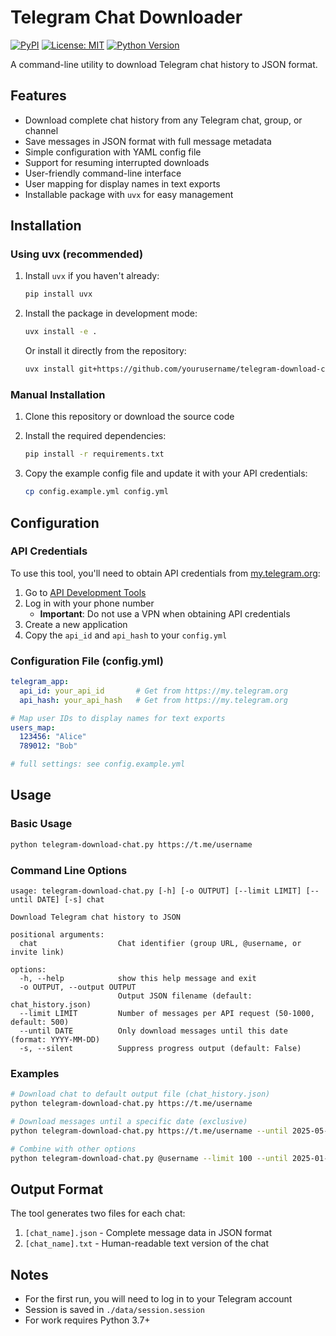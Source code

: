 # Telegram Chat Downloader

[![PyPI](https://img.shields.io/pypi/v/telegram-download-chat)](https://pypi.org/project/telegram-download-chat/)
[![License: MIT](https://img.shields.io/badge/License-MIT-yellow.svg)](https://opensource.org/licenses/MIT)
[![Python Version](https://img.shields.io/pypi/pyversions/telegram-download-chat)](https://pypi.org/project/telegram-download-chat/)

A command-line utility to download Telegram chat history to JSON format.

## Features

- Download complete chat history from any Telegram chat, group, or channel
- Save messages in JSON format with full message metadata
- Simple configuration with YAML config file
- Support for resuming interrupted downloads
- User-friendly command-line interface
- User mapping for display names in text exports
- Installable package with `uvx` for easy management

## Installation

### Using uvx (recommended)

1. Install `uvx` if you haven't already:
   ```bash
   pip install uvx
   ```

2. Install the package in development mode:
   ```bash
   uvx install -e .
   ```

   Or install it directly from the repository:
   ```bash
   uvx install git+https://github.com/yourusername/telegram-download-chat.git
   ```

### Manual Installation

1. Clone this repository or download the source code
2. Install the required dependencies:
   ```bash
   pip install -r requirements.txt
   ```

3. Copy the example config file and update it with your API credentials:
   ```bash
   cp config.example.yml config.yml
   ```

## Configuration

### API Credentials

To use this tool, you'll need to obtain API credentials from [my.telegram.org](https://my.telegram.org):

1. Go to [API Development Tools](https://my.telegram.org/apps)
2. Log in with your phone number
   - **Important**: Do not use a VPN when obtaining API credentials
3. Create a new application
4. Copy the `api_id` and `api_hash` to your `config.yml`

### Configuration File (config.yml)

```yaml
telegram_app:
  api_id: your_api_id       # Get from https://my.telegram.org
  api_hash: your_api_hash   # Get from https://my.telegram.org

# Map user IDs to display names for text exports
users_map:
  123456: "Alice"
  789012: "Bob"

# full settings: see config.example.yml
```

## Usage

### Basic Usage

```bash
python telegram-download-chat.py https://t.me/username
```

### Command Line Options

```
usage: telegram-download-chat.py [-h] [-o OUTPUT] [--limit LIMIT] [--until DATE] [-s] chat

Download Telegram chat history to JSON

positional arguments:
  chat                  Chat identifier (group URL, @username, or invite link)

options:
  -h, --help            show this help message and exit
  -o OUTPUT, --output OUTPUT
                        Output JSON filename (default: chat_history.json)
  --limit LIMIT         Number of messages per API request (50-1000, default: 500)
  --until DATE          Only download messages until this date (format: YYYY-MM-DD)
  -s, --silent          Suppress progress output (default: False)
```

### Examples

```bash
# Download chat to default output file (chat_history.json)
python telegram-download-chat.py https://t.me/username

# Download messages until a specific date (exclusive)
python telegram-download-chat.py https://t.me/username --until 2025-05-01

# Combine with other options
python telegram-download-chat.py @username --limit 100 --until 2025-01-01 -o my_chat.json
```

## Output Format

The tool generates two files for each chat:
1. `[chat_name].json` - Complete message data in JSON format
2. `[chat_name].txt` - Human-readable text version of the chat

## Notes

- For the first run, you will need to log in to your Telegram account
- Session is saved in `./data/session.session`
- For work requires Python 3.7+
